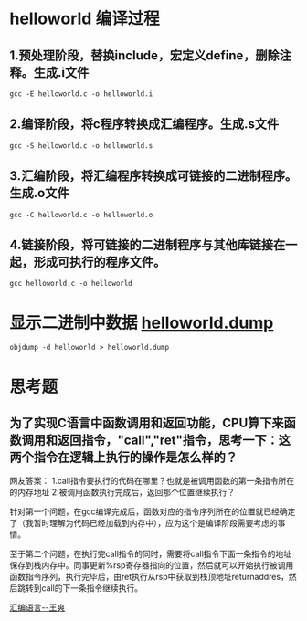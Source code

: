 # helloworld 编译过程


## 1.预处理阶段，替换include，宏定义define，删除注释。生成.i文件
```shell
gcc -E helloworld.c -o helloworld.i
```

## 2.编译阶段，将c程序转换成汇编程序。生成.s文件
```shell
gcc -S helloworld.c -o helloworld.s
```

## 3.汇编阶段，将汇编程序转换成**可链接**的二进制程序。生成.o文件
```shell
gcc -C helloworld.c -o helloworld.o
```

## 4.链接阶段，将可链接的二进制程序与其他库链接在一起，形成可执行的程序文件。
```shell
gcc helloworld.c -o helloworld
```



# 显示二进制中数据 [helloworld.dump](./helloworld.dump)
```shell
objdump -d helloworld > helloworld.dump
```

# 思考题

## 为了实现C语言中函数调用和返回功能，CPU算下来函数调用和返回指令，"call","ret"指令，思考一下：这两个指令在逻辑上执行的操作是怎么样的？


网友答案：
1.call指令要执行的代码在哪里？也就是被调用函数的第一条指令所在的内存地址
2.被调用函数执行完成后，返回那个位置继续执行？

针对第一个问题，在gcc编译完成后，函数对应的指令序列所在的位置就已经确定了（我暂时理解为代码已经加载到内存中），应为这个是编译阶段需要考虑的事情。

至于第二个问题，在执行完call指令的同时，需要将call指令下面一条指令的地址保存到栈内存中。同事更新%rsp寄存器指向的位置，然后就可以开始执行被调用函数指令序列，执行完毕后，由ret执行从rsp中获取到栈顶地址returnaddres，然后跳转到call的下一条指令继续执行。


[汇编语言--王爽](https://blog.csdn.net/qq_39654127/article/details/88698911?ops_request_misc=%257B%2522request%255Fid%2522%253A%2522162151628716780271545251%2522%252C%2522scm%2522%253A%252220140713.130102334..%2522%257D&request_id=162151628716780271545251&biz_id=0&utm_medium=distribute.pc_search_result.none-task-blog-2~all~sobaiduend~default-1-88698911.first_rank_v2_pc_rank_v29&utm_term=%E7%8E%8B%E7%88%BD)

